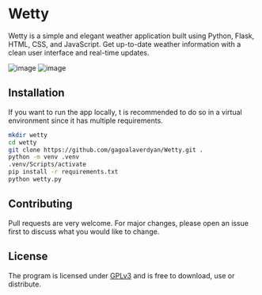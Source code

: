 # Wetty

Wetty is a simple and elegant weather application built using Python, Flask, HTML, CSS, and JavaScript. Get up-to-date weather information with a clean user interface and real-time updates.


![image](https://i.imgur.com/XQF4gn5.png)
![image](https://i.imgur.com/lj9co2J.png)

## Installation

If you want to run the app locally, t is recommended to do so in a virtual environment since it has multiple requirements.

```bash
mkdir wetty
cd wetty
git clone https://github.com/gagoalaverdyan/Wetty.git .
python -m venv .venv
.venv/Scripts/activate
pip install -r requirements.txt
python wetty.py
```


## Contributing

Pull requests are very welcome. For major changes, please open an issue first
to discuss what you would like to change.

## License

The program is licensed under [GPLv3](https://www.gnu.org/licenses/gpl-3.0.en.html) and is free to download, use or distribute.